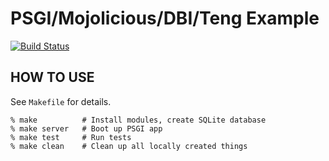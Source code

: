 PSGI/Mojolicious/DBI/Teng Example
=================================

[![Build Status](https://travis-ci.org/yowcow/p5-intro-to-web-app.svg?branch=master)](https://travis-ci.org/yowcow/p5-intro-to-web-app)

HOW TO USE
----------

See `Makefile` for details.

```
% make          # Install modules, create SQLite database
% make server   # Boot up PSGI app
% make test     # Run tests
% make clean    # Clean up all locally created things
```
